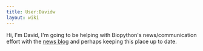 ```yaml
---
title: User:Davidw
layout: wiki
---
```


Hi, I'm David, I'm going to be helping with Biopython's
news/communication effort with the [news
blog](http://news.open-bio.org/news/category/obf-projects/biopython/)
and perhaps keeping this place up to date.

